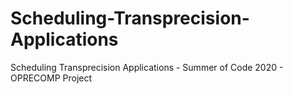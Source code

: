 # Scheduling-Transprecision-Applications
Scheduling Transprecision Applications - Summer of Code 2020 - OPRECOMP Project
